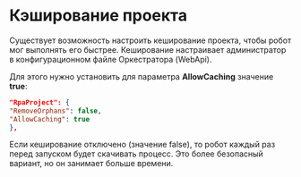 # Кэширование проекта

Существует возможность настроить кеширование проекта, чтобы робот мог выполнять его быстрее. Кеширование настраивает администратор в конфигурационном файле Оркестратора (WebApi). 

Для этого нужно установить для параметра **AllowCaching** значение **true**:

```json
"RpaProject": {
"RemoveOrphans": false,
"AllowCaching": true
},
```
Если кеширование отключено (значение false), то робот каждый раз перед запуском будет скачивать процесс. Это более безопасный вариант, но он занимает больше времени.